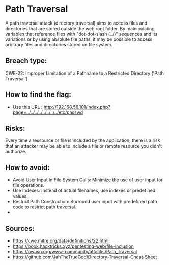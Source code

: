 # Path Traversal
A path traversal attack (directory traversal) aims to access files and directories that are stored outside the web root folder. By mainipulating variables that reference files with "dot-dot-slash (../)" sequences and its variations or by using absolute file paths, it may be possible to access arbitrary files and directories stored on file system.

## Breach type:

CWE-22: Improper Limitation of a Pathname to a Restricted Directory ('Path Traversal')

## How to find the flag:
* Use this URL : http://192.168.56.101/index.php?page=../../../../../../../../etc/passwd

## Risks:
Every time a ressource or file is included by the application, there is a risk that an attacker may be able to include a file or remote resource you didn't authorize.


## How to avoid:
* Avoid User Input in File System Calls: Minimize the use of user input for file operations.
* Use Indexes: Instead of actual filenames, use indexes or predefined values.
* Restrict Path Construction: Surround user input with predefined path code to restrict path traversal.
* 

## Sources:
* https://cwe.mitre.org/data/definitions/22.html
* https://book.hacktricks.xyz/pentesting-web/file-inclusion
* https://owasp.org/www-community/attacks/Path_Traversal
* https://github.com/JahTheTrueGod/Directory-Traversal-Cheat-Sheet